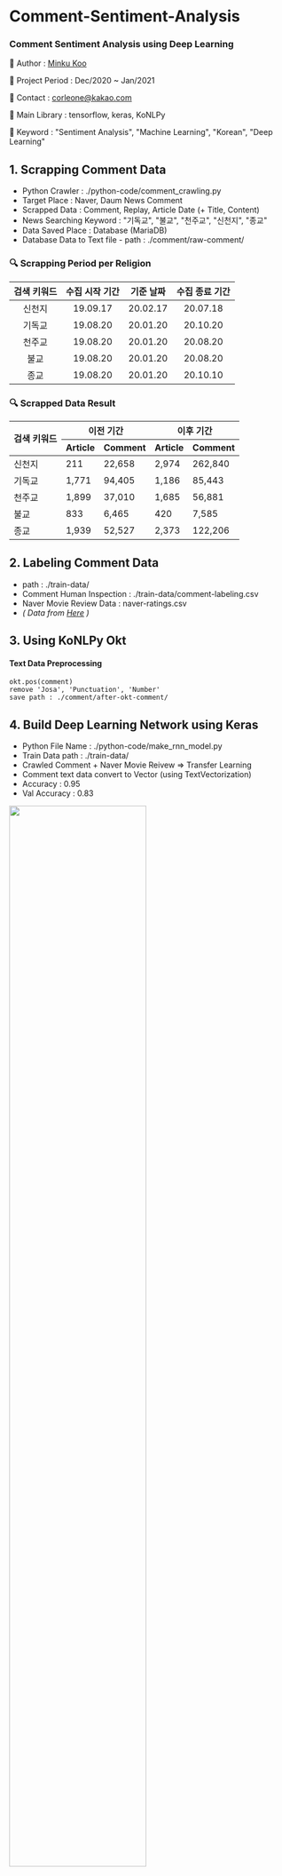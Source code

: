 # Comment-Sentiment-Analysis
### Comment Sentiment Analysis using Deep Learning


📌 Author : [Minku Koo](https://github.com/Minku-Koo)    

📌 Project Period : Dec/2020 ~ Jan/2021    

📌 Contact : corleone@kakao.com    

📌 Main Library : tensorflow, keras, KoNLPy

📌 Keyword : "Sentiment Analysis", "Machine Learning", "Korean", "Deep Learning"    


## 1. Scrapping Comment Data

- Python Crawler : ./python-code/comment_crawling.py
- Target Place : Naver, Daum News Comment
- Scrapped Data : Comment, Replay, Article Date (+ Title, Content)
- News Searching Keyword : "기독교", "불교", "천주교", "신천지", "종교"
- Data Saved Place : Database (MariaDB)
- Database Data to Text file - path : ./comment/raw-comment/

### 🔍 Scrapping Period per Religion 
|검색 키워드|수집 시작 기간|기준 날짜|수집 종료 기간|
|:--------:|:-----------:|:------:|:-----------:|
| 신천지 | 19.09.17 | 20.02.17 | 20.07.18 |
| 기독교 |19.08.20| 20.01.20 | 20.10.20 |
| 천주교 | 19.08.20 | 20.01.20 | 20.08.20 |
| 불교 | 19.08.20 | 20.01.20 | 20.08.20 |
| 종교 | 19.08.20 | 20.01.20 | 20.10.10 |

### 🔍 Scrapped Data Result

<table>
    <thead>
        <tr>
        <th rowspan="2">검색 키워드</th>
        <th colspan="2">이전 기간</th>
        <th colspan="2">이후 기간</th>
        </tr>
        <tr>
        <th>Article</th>
        <th>Comment</th>
        <th>Article</th>
        <th>Comment</th>
        </tr>
    </thead>
    <tbody>
        <tr>
            <td>신천지</td>
            <td>211</td>
            <td>22,658</td>
            <td>2,974</td>
            <td>262,840</td>
        </tr>
        <tr>
            <td>기독교</td>
            <td>1,771</td>
            <td>94,405</td>
            <td>1,186</td>
            <td>85,443</td>
        </tr>
        <tr>
            <td>천주교</td>
            <td>1,899</td>
            <td>37,010</td>
            <td>1,685</td>
            <td>56,881</td>
        </tr>
        <tr>
            <td>불교</td>
            <td>833</td>
            <td>6,465</td>
            <td>420</td>
            <td>7,585</td>
        </tr>
        <tr>
            <td>종교</td>
            <td>1,939</td>
            <td>52,527</td>
            <td>2,373</td>
            <td>122,206</td>
        </tr>
    </tbody>
</table>

## 2. Labeling Comment Data

- path : ./train-data/
- Comment Human Inspection : ./train-data/comment-labeling.csv
- Naver Movie Review Data : naver-ratings.csv
- _( Data from [Here](https://github.com/e9t/nsmc) )_

## 3. Using KoNLPy Okt

#### Text Data Preprocessing
```
okt.pos(comment)
remove 'Josa', 'Punctuation', 'Number'
save path : ./comment/after-okt-comment/
```


## 4. Build Deep Learning Network using Keras

- Python File Name : ./python-code/make_rnn_model.py
- Train Data path : ./train-data/
- Crawled Comment + Naver Movie Reivew => Transfer Learning
- Comment text data convert to Vector (using TextVectorization)
- Accuracy : 0.95
- Val Accuracy : 0.83

<img src="./images/deeplearningmodel.jfif" width="70%" >

## 5. Predict Sentiments Value

1) Make json file -> dict[date][article] = [[comment list],[]]
1) Every Comment Labeling using Deep Learning Model
1) Update json file / dict[date][article] = [[comment list],[sentiment value list]] (path: ./comment/json-okt-comment)
1) Calculate sentiment value per date 
    + each Article sentiment : Weight Average _(article comment count / date comment count)_
    + each Date sentiment : using [IMDb's rating system](https://www.quora.com/How-does-IMDbs-rating-system-work)
    <img src="./images/calc_sentiment.jfif" width="80%" >

## 6. RESULT (Make Graph)

### 📍 Average, Standard Deviation / Religion ###
<table>
    <thead>
        <tr>
        <th rowspan="2">검색 키워드</th>
        <th colspan="2">이전 기간</th>
        <th colspan="2">이후 기간</th>
        </tr>
        <tr>
        <th>평균</th>
        <th>표준 편차</th>
        <th>평균</th>
        <th>표준 편차</th>
        </tr>
    </thead>
    <tbody>
        <tr>
            <td>신천지</td>
            <td>0.381</td>
            <td>0.412</td>
            <td>0.313</td>
            <td>0.388</td>
        </tr>
        <tr>
            <td>기독교</td>
            <td>0.310</td>
            <td>0.372</td>
            <td>0.276</td>
            <td>0.371</td>
        </tr>
        <tr>
            <td>천주교</td>
            <td>0.375</td>
            <td>0.405</td>
            <td>0.284</td>
            <td>0.377</td>
        </tr>
        <tr>
            <td>불교</td>
            <td>0.356</td>
            <td>0.392</td>
            <td>0.272</td>
            <td>0.369</td>
        </tr>
        <tr>
            <td>종교</td>
            <td>0.313</td>
            <td>0.376</td>
            <td>0.271</td>
            <td>0.367</td>
        </tr>
    </tbody>
</table>


### 📍 Sentiment Average stick graph / Religion   ###
*(path : ./result-graph/emotion-average-stick/)*
<img src="./images/sentiment-average.png" width="80%" >

### 📍 Sentiment time flow graph  ###
*(path : ./result-graph/emotion-flow/)*


   - Before COVID19 : green
   - After COVID19 : red
   - y axis
       + close to 1 : Positive
       + close to 0 : Negative
    <br><br>
   ✔ **천주교**    
     <img src="./images/천주교그래프.png" width="80%" >    
   ✔ **종교**    
     <img src="./images/종교그래프.png" width="80%" >    
   
### 📍 All Comment Count per Month / Religion   ###
*(path : ./result-graph/comment-count/)*
<img src="./images/numberofcomment.png" width="80%" >


### 📍 WordCloud / Religion  ###
*(path : ./result-graph/word-cloud/)*


   ✔ Before COVID19, 기독교      
     <img src="./images/기독교-before-wordcloud.png" width="60%" >      
   ✔ After COVID19, 기독교     
     <img src="./images/기독교-after-wordcloud.png" width="60%" >     

### 📍 Top 30 Word / Religion  ###
*(path : ./result-graph/word-cloud/)*


   ✔ Before COVID19, 신천지    
     <img src="./images/신천지-before-count.png" width="70%" >    
   ✔ After COVID19, 신천지    
     <img src="./images/신천지-after-count.png" width="70%" >    
    




